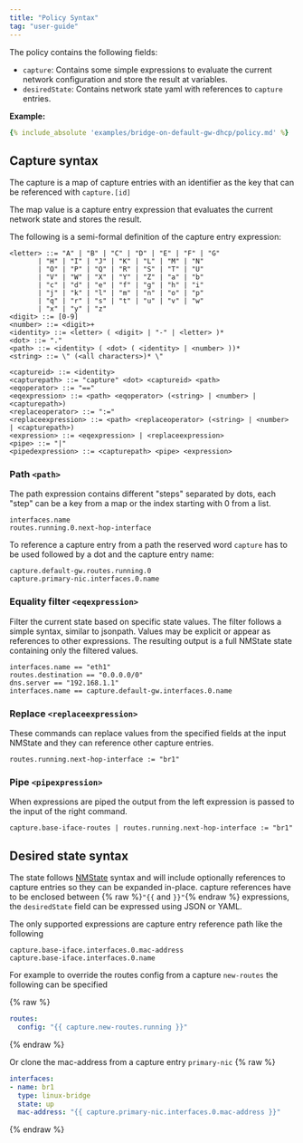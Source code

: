 ```yaml
---
title: "Policy Syntax"
tag: "user-guide"
---
```


The policy contains the following fields:
- `capture`: Contains some simple expressions
to evaluate the current network configuration and store the result at 
variables.
- `desiredState`: Contains network state yaml with references to `capture` entries.

__Example:__
```yaml
{% include_absolute 'examples/bridge-on-default-gw-dhcp/policy.md' %}
```

## Capture syntax

The capture is a map of capture entries with an identifier as the key that can 
be referenced with ```capture.[id]```

The map value is a capture entry expression that evaluates the current 
network state and stores the result.

The following is a semi-formal definition of the capture entry expression:

```
<letter> ::= "A" | "B" | "C" | "D" | "E" | "F" | "G"
       | "H" | "I" | "J" | "K" | "L" | "M" | "N"
       | "O" | "P" | "Q" | "R" | "S" | "T" | "U"
       | "V" | "W" | "X" | "Y" | "Z" | "a" | "b"
       | "c" | "d" | "e" | "f" | "g" | "h" | "i"
       | "j" | "k" | "l" | "m" | "n" | "o" | "p"
       | "q" | "r" | "s" | "t" | "u" | "v" | "w"
       | "x" | "y" | "z"
<digit> ::= [0-9]
<number> ::= <digit>+
<identity> ::= <letter> ( <digit> | "-" | <letter> )*
<dot> ::= "."
<path> ::= <identity> ( <dot> ( <identity> | <number> ))*
<string> ::= \" (<all characters>)* \"

<captureid> ::= <identity>
<capturepath> ::= "capture" <dot> <captureid> <path>
<eqoperator> ::= "=="
<eqexpression> ::= <path> <eqoperator> (<string> | <number> | <capturepath>)
<replaceoperator> ::= ":="
<replaceexpression> ::= <path> <replaceoperator> (<string> | <number> | <capturepath>)
<expression> ::= <eqexpression> | <replaceexpression>
<pipe> ::= "|"
<pipedexpression> ::= <capturepath> <pipe> <expression>
```

### Path ```<path>```
The path expression contains different "steps" separated by dots, each "step" 
can be a key from a map or the index starting with 0 from a list.
```
interfaces.name
routes.running.0.next-hop-interface
```

To reference a capture entry from a path the reserved word `capture` has to be
used followed by a dot and the capture entry name:
```
capture.default-gw.routes.running.0
capture.primary-nic.interfaces.0.name
```

### Equality filter ```<eqexpression>```
Filter the current state based on specific state values. 
The filter follows a simple syntax, similar to jsonpath. 
Values may be explicit or appear as references to other expressions. 
The resulting output is a full NMState state containing only the filtered values.
```
interfaces.name == "eth1"
routes.destination == "0.0.0.0/0"
dns.server == "192.168.1.1"
interfaces.name == capture.default-gw.interfaces.0.name
```

### Replace ```<replaceexpression>```
These commands can replace values from the specified fields 
at the input NMState and they can reference other capture entries.
```
routes.running.next-hop-interface := "br1"
```

### Pipe ```<pipexpression>```
When expressions are piped the output from the left expression is passed 
to the input of the right command.
```
capture.base-iface-routes | routes.running.next-hop-interface := "br1"
```

## Desired state syntax

The state follows [NMState](https://nmstate.io/examples.html) syntax and will include optionally references 
to capture entries so they can be expanded in-place. 
capture references have to be enclosed between {% raw %}```"{{``` and ```}}"```{% endraw %} expressions, the
`desiredState` field can be expressed using JSON or YAML.

The only supported expressions are capture entry reference path like the following
```
capture.base-iface.interfaces.0.mac-address
capture.base-iface.interfaces.0.name
```

For example to override the routes config from a capture ```new-routes``` 
the following can be specified

{% raw %}
```yaml
routes:
  config: "{{ capture.new-routes.running }}"
```
{% endraw %}

Or clone the mac-address from a capture entry ```primary-nic```
{% raw %}
```yaml
interfaces:
- name: br1
  type: linux-bridge
  state: up 
  mac-address: "{{ capture.primary-nic.interfaces.0.mac-address }}"
```
{% endraw %}
